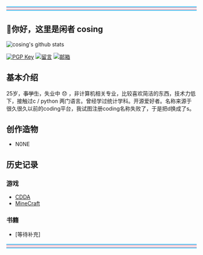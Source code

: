 <div style="text-align:center"><img src="./tf.svg" alt="trans flag"></div>

## 👋你好，这里是闲者 cosing

![cosing's github stats](https://github-readme-stats.vercel.app/api?username=cosing&show_icons=true&include_all_commits=true&theme=github_dark)

[![PGP Key](https://img.shields.io/badge/-PGPkey-0093DD?logo=GNU%20Privacy%20Guard&labelColor=0093DD&logoColor=fff)](./cosing_2025_0x76EFBEFE_public.asc) [![留言](https://img.shields.io/badge/📝-留言-7719AA?labelColor=7719AA)](https://gist.github.com/cosing/0758e1f102de7a5696d27461ae93c293) [![邮箱](https://img.shields.io/badge/-邮箱-6D4AFF?logo=protonmail&labelColor=6D4AFF&logoColor=fff)](mailto:cocosing@protonmail.com)

## 基本介绍

25岁，~~事学生~~，失业中 :disappointed: ，非计算机相关专业，比较喜欢简洁的东西，技术力低下，接触过c / python 两门语言。曾经学过统计学科。开源爱好者。名称来源于很久很久以前的coding平台，我试图注册coding名称失败了，于是把d换成了s。

## 创作造物

 - N0NE

## 历史记录

### 游戏

- [CDDA](https://github.com/CleverRaven/Cataclysm-DDA)
- [MineCraft](https://github.com/CleverRaven/Cataclysm-DDA)

### 书籍

- [等待补充]

<div style="text-align:center"><img src="./tf.svg" alt="trans flag"></div>

<!--
**cosing/cosing** is a ✨ _special_ ✨ repository because its `README.md` (this file) appears on your GitHub profile.

Here are some ideas to get you started:

- 🔭 I’m currently working on ...
- 🌱 I’m currently learning ...
- 👯 I’m looking to collaborate on ...
- 🤔 I’m looking for help with ...
- 💬 Ask me about ...
- 📫 How to reach me: ...
- 😄 Pronouns: ...
- ⚡ Fun fact: ...
-->

<!-- 
参考链接:
- <https://zhuanlan.zhihu.com/p/454597068>
- <https://github.com/journey-ad/journey-ad>
- <https://dev.to/envoy_/150-badges-for-github-pnk>



<center><img src="https://images-wixmp-ed30a86b8c4ca887773594c2.wixmp.com/f/e42e2d30-f2af-4121-b5f1-5cb665b6bafa/df65t44-f50ea984-55d3-4cb4-a38d-1063a3637779.gif?token=eyJ0eXAiOiJKV1QiLCJhbGciOiJIUzI1NiJ9.eyJzdWIiOiJ1cm46YXBwOjdlMGQxODg5ODIyNjQzNzNhNWYwZDQxNWVhMGQyNmUwIiwiaXNzIjoidXJuOmFwcDo3ZTBkMTg4OTgyMjY0MzczYTVmMGQ0MTVlYTBkMjZlMCIsIm9iaiI6W1t7InBhdGgiOiJcL2ZcL2U0MmUyZDMwLWYyYWYtNDEyMS1iNWYxLTVjYjY2NWI2YmFmYVwvZGY2NXQ0NC1mNTBlYTk4NC01NWQzLTRjYjQtYTM4ZC0xMDYzYTM2Mzc3NzkuZ2lmIn1dXSwiYXVkIjpbInVybjpzZXJ2aWNlOmZpbGUuZG93bmxvYWQiXX0.KlmLamyQcJNgdoMiwvBcSPaT0-C8vD5lvkjjLCWZUWY"><img src="https://images-wixmp-ed30a86b8c4ca887773594c2.wixmp.com/f/e42e2d30-f2af-4121-b5f1-5cb665b6bafa/df65t44-f50ea984-55d3-4cb4-a38d-1063a3637779.gif?token=eyJ0eXAiOiJKV1QiLCJhbGciOiJIUzI1NiJ9.eyJzdWIiOiJ1cm46YXBwOjdlMGQxODg5ODIyNjQzNzNhNWYwZDQxNWVhMGQyNmUwIiwiaXNzIjoidXJuOmFwcDo3ZTBkMTg4OTgyMjY0MzczYTVmMGQ0MTVlYTBkMjZlMCIsIm9iaiI6W1t7InBhdGgiOiJcL2ZcL2U0MmUyZDMwLWYyYWYtNDEyMS1iNWYxLTVjYjY2NWI2YmFmYVwvZGY2NXQ0NC1mNTBlYTk4NC01NWQzLTRjYjQtYTM4ZC0xMDYzYTM2Mzc3NzkuZ2lmIn1dXSwiYXVkIjpbInVybjpzZXJ2aWNlOmZpbGUuZG93bmxvYWQiXX0.KlmLamyQcJNgdoMiwvBcSPaT0-C8vD5lvkjjLCWZUWY" style="transform: rotateY(180deg);"></center> 

实际上我并未获得它，所以说还是不使用了吧 [活动链接](https://www.deviantart.com/team/journal/LGBTQ-Pride-Month-The-Arc-Is-Long-914476320) 
-->
